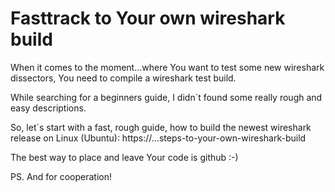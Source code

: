 # Fasttrack to Your own wireshark build

When it comes to the moment...where You want to test some new wireshark dissectors, 
You need to compile a wireshark test build.

While searching for a beginners guide, I didn´t found some really rough and easy descriptions.

So, let´s start with a fast, rough guide, how to build the newest wireshark release on Linux (Ubuntu):
https://...steps-to-your-own-wireshark-build

The best way to place and leave Your code is github :-)

PS. And for cooperation!
